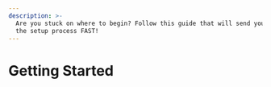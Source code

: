 ```yaml
---
description: >-
  Are you stuck on where to begin? Follow this guide that will send you through
  the setup process FAST!
---
```


# Getting Started

